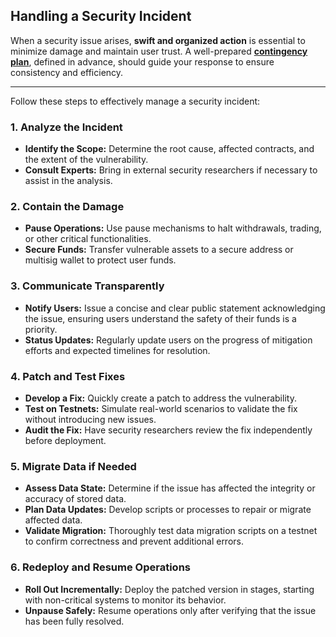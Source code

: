 ## Handling a Security Incident

When a security issue arises, **swift and organized action** is essential to minimize damage and maintain user trust. A well-prepared [**contingency plan**](./establish-contingency-plan.md), defined in advance, should guide your response to ensure consistency and efficiency.

---
 Follow these steps to effectively manage a security incident:

### 1. Analyze the Incident  
- **Identify the Scope:** Determine the root cause, affected contracts, and the extent of the vulnerability.  
- **Consult Experts:** Bring in external security researchers if necessary to assist in the analysis.  

### 2. Contain the Damage  
- **Pause Operations:** Use pause mechanisms to halt withdrawals, trading, or other critical functionalities.  
- **Secure Funds:** Transfer vulnerable assets to a secure address or multisig wallet to protect user funds.  

### 3. Communicate Transparently  
- **Notify Users:** Issue a concise and clear public statement acknowledging the issue, ensuring users understand the safety of their funds is a priority.  
- **Status Updates:** Regularly update users on the progress of mitigation efforts and expected timelines for resolution.  

### 4. Patch and Test Fixes  
- **Develop a Fix:** Quickly create a patch to address the vulnerability.  
- **Test on Testnets:** Simulate real-world scenarios to validate the fix without introducing new issues.  
- **Audit the Fix:** Have security researchers review the fix independently before deployment.  

### 5. Migrate Data if Needed  
- **Assess Data State:** Determine if the issue has affected the integrity or accuracy of stored data.  
- **Plan Data Updates:** Develop scripts or processes to repair or migrate affected data.  
- **Validate Migration:** Thoroughly test data migration scripts on a testnet to confirm correctness and prevent additional errors.  

### 6. Redeploy and Resume Operations  
- **Roll Out Incrementally:** Deploy the patched version in stages, starting with non-critical systems to monitor its behavior.  
- **Unpause Safely:** Resume operations only after verifying that the issue has been fully resolved.